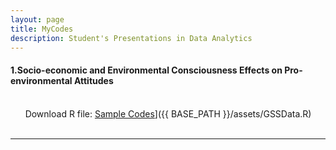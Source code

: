 ```yaml
---
layout: page
title: MyCodes
description: Student's Presentations in Data Analytics
---
```



#### 1.Socio-economic and Environmental Consciousness Effects on Pro-environmental Attitudes
<br/>&nbsp; &nbsp; &nbsp; Download R file:
[Sample Codes](icons16/R-icon.png)]({{ BASE_PATH }}/assets/GSSData.R)
&nbsp; &nbsp; &nbsp; 

---

